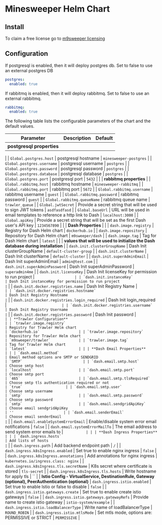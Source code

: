 # Minesweeper Helm Chart
## Install
To claim a free license go to [m9sweeper licensing](licensing.m9sweeper.io)

## Configuration

If postgresql is enabled, then it will deploy postgres db. Set to false to use an external postgres DB
```yaml
postgres:
  enabled: true
```

If rabbitmq is enabled, then it will deploy rabbitmq. Set to false to use an external rabbitmq.
```yaml
rabbitmq:
  enabled: true
```

The following table lists the configurable parameters of the chart and the default values.


| Parameter                                                                   | Description                                                                                                        | Default                         |
| --------------------------------------------------------------------------- | -------------------------------------------------------------------------------------------------------------------| ------------------------------- |
| **postgresql properties**                                                   |
|
| `Global.postgres.host`                                                      | postgresql hostname                                                                                                | `minesweeper-postgres`          |
| `Global.postgres.username`                                                  | postgresql username                                                                                                | `postgres`                      |
| `Global.postgres.password`                                                  | postgresql password                                                                                                | `postgres`                      |
| `Global.postgres.database`                                                  | postgresql database                                                                                                | `postgres`                      |
| `Global.postgres.port`                                                      | postgresql port                                                                                                    | `5432`                          |
|
| **rabbitmq properties**
|
| `Global.rabbitmq.host`                                                      | rabbitmq hostname                                                                                                  | `minesweeper-rabbitmq`          |
| `Global.rabbitmq.port`                                                      | rabbitmq port                                                                                                      | `5672`                          |
| `Global.rabbitmq.username`                                                  | rabbitmq username                                                                                                  | `guest`                         |
| `Global.rabbitmq.password`                                                  | rabbitmq password                                                                                                  | `guest`                         |
| `Global.rabbitmq.queueName`                                                 | rabbitmq queue name                                                                                                | `trawler_queue`                 |
| `Global.jwtSecret`                                                          | Provide a secret string that will be used to sign JWT tokens                                                       | `asdfasdfasd`                   |
| `Global.baseUrl`                                                            | URL will be used in email templates to reference a http link to Dash                                               | `localhost:3000`                |
| `Global.apiKey`                                                             | Provide a secret string that will be set as the first Dash user's API key                                          | `1234567890`                    |
|
| **Dash Properties**                                                          |
|
| `dash.image.registry`                                                       | Registry for Dash Helm chart                                                                                       | `dockerhub.io`                  |
| `dash.image.repository`                                                     | Repository for Dash Helm chart                                                                                     | `m9sweeper/dash`                |
| `dash.image.tag`                                                            | Tag for Dash Helm chart                                                                                            | `latest`                        |
|
| **values that will be used to initialize the Dash database during installation**
|
| `dash.init.clusterGroupName`                                                | Dash Init clusterGroupName                                                                                         | `default-cluster-group`         |
| `dash.init.clusterName`                                                     | Dash Init clusterName                                                                                              | `default-cluster`               |
| `dash.init.superAdminEmail`                                                 | Dash Init superAdminEmail                                                                                          | `admin@test.com`                |
| `dash.init.superAdminPassword`                                              | Dash Init superAdminPassword                                                                                       | `superadmin4me`                 |
| `dash.init.licenseKey`                                                      | Dash Init licenseKey for permission to run project                                                                 | ``                   |
| `dash.init.instanceKey`                                                     | Dash Init instanceKey for permission to run project                                                                | ``                   |
| `dash.init.docker.registries.name`                                          | Dash Init Registry Name                                                                                            | ``             |
| `dash.init.docker.registries.hostname`                                      | Dash Init Registry Hostname                                                                                        | ``        |
| `dash.init.docker.registries.login_required`                                | Dash Init login_required                                                                                           | ``                          |
| `dash.init.docker.registries.username`                                      | Dash Init Registry Username                                                                                        | ``                           |
| `dash.init.docker.registries.password`                                      | Dash Init password                                                                                                 | ``                        |
| **Trawler Configuration**                                                   |
| `trawler.image.registry`                                                    | Registry for Trawler Helm chart                                                                                    | `dockerhub.io`                  |
| `trawler.image.repository`                                                  | Repository for Trawler Helm chart                                                                                  | `m9sweeper/trawler`             |
| `trawler.image.tag`                                                         | Tag for Trawler Helm chart                                                                                         | `latest`                        |
|
| **Dash Email Properties**                                                   |
|
| `dash.email.method`                                                         | Email method options are SMTP or SENDGRID                                                                          | `SMTP`                            |
| `dash.email.smtp.host`                                                      | Choose smtp host                                                                                                   | `localhost`                     |
| `dash.email.smtp.port`                                                      | Choose smtp port                                                                                                   | `465`                           |
| `dash.email.smtp.tlsRequired`                                               | Choose smtp tls authentication required or not                                                                     | `true`                    |
| `dash.email.smtp.user`                                                      | Choose smtp username                                                                                               | `smtp`                          |
| `dash.email.smtp.password`                                                  | Choose smtp password                                                                                               | `smtp`                          |
| `dash.email.sendgridApiKey`                                                 | Choose email sendgridApiKey                                                                                        | ''                       |
| `dash.email.senderEmail`                                                    | Choose email senderEmail                                                                                           | ``           |
| `dash.email.enableSystemErrorEmail`                                         | Enable/disable system error email notifications                                                                    | `false`                 |
| `dash.email.systemErrorMailTo`                                              | The email address to send system error emails to                                                                   | ``           |
|
| **Dash Ingress Properties**                                                 |
|
| `dash.ingress.hosts`                                                        | Add lists of hosts                                                                                                | ``                  |
| `dash.ingress.path`                                                         | Add backend endpoint path                                                                                         | `/`                              |
| `dash.ingress.k8sIngress.enabled`                                           | Set true to enable nginx ingress                                                                                  | `false`                  |
| `dash.ingress.k8sIngress.annotations`                                       | Add annotations for nginx ingress                                                                                 | `kubernetes.io/ingress.class: nginx`                          |
| `dash.ingress.k8sIngress.tls.secretName`                                    | K8s secret where certificate is stored                                                                | `tls-secret`                     |
| `dash.ingress.k8sIngress.tls.hosts`                                         | Write hostname for apply tls                                                                                      | ``                  |
| **Istio Config - VirtualService, DestinationRule, Gateway (optional), PeerAuthentication (optional)**
| `dash.ingress.istio.enabled`                                                | Set true to enable Istio or false to disable                                                                      | `false`                  |
| `dash.ingress.istio.gateways.create`                                        | Set true to enable create istio gateways                                                                          | `false`                  |
| `dash.ingress.istio.gateways.gatewayRefs`                                   | Provide name to create istio gateway                                                                              | `istio-system/example`           |
| `dash.ingress.istio.loadBalancerType`                                       | Write name of loadBalancerType                                                                                    | `ROUND_ROBIN`                    |
| `dash.ingress.istio.mtlsMode`                                               | Set mtls mode, options are: PERMISSIVE or STRICT                                                                  | `PERMISSIVE`                     |






